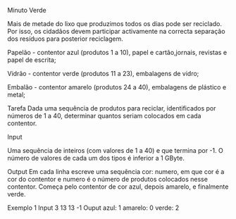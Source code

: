 Minuto Verde

Mais de metade do lixo que produzimos todos os dias pode ser reciclado. Por isso, os cidadãos devem participar activamente na correcta separação dos resíduos para
posterior reciclagem.

Papelão - contentor azul (produtos 1 a 10), papel e cartão,jornais, revistas e papel de escrita;

Vidrão - contentor verde (produtos 11 a 23), embalagens de
vidro;

Embalão - contentor amarelo (produtos 24 a 40),
embalagens de plástico e metal;

Tarefa
Dada uma sequência de produtos para reciclar, identificados por números de 1 a 40, determinar
quantos seriam colocados em cada contentor.

Input

Uma sequência de inteiros (com valores de 1 a 40) e que termina por -1. O número de valores
de cada um dos tipos é inferior a 1 GByte.

Output
Em cada linha escreve uma sequẽncia cor: numero, em que cor é a cor do contentor e numero é
o número de produtos colocados nesse contentor. Começa pelo contentor de cor azul, depois
amarelo, e finalmente verde.

Exemplo 1
Input
3
13
13
-1
Ouput
azul: 1
amarelo: 0
verde: 2
